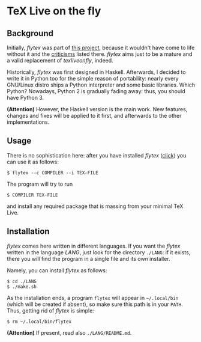 # TeX Live on the fly


## Background

Initially, *flytex* was part of [this project](https://github.com/indrjo/minimal-texlive-installer.git), because it wouldn't have come to life without it and the [criticisms](https://github.com/indrjo/minimal-texlive-installer#criticisms) listed there. *flytex* aims just to be a mature and a valid replacement of *texliveonfly*, indeed.

Historically, *flytex* was first designed in Haskell. Afterwards, I decided to write it in Python too for the simple reason of portability: nearly every GNU/Linux distro ships a Python interpreter and some basic libraries. Which Python? Nowadays, Python 2 is gradually fading away: thus, you should have Python 3.

**(Attention)** However, the Haskell version is the main work. New features, changes and fixes will be applied to it first, and afterwards to the other implementations.


## Usage

There is no sophistication here: after you have installed *flytex* ([click](#installation)) you can use it as follows:
```
$ flytex --c COMPILER --i TEX-FILE
```
The program will try to run
```
$ COMPILER TEX-FILE
```
and install any required package that is massing from your minimal TeX Live.


## Installation

*flytex* comes here written in different languages. If you want the *flytex* written in the language *LANG*, just look for the directory ```./LANG```: if it exists, there you will find the program in a single file and its own installer.

Namely, you can install *flytex* as follows:
```
$ cd ./LANG
$ ./make.sh
```

As the installation ends, a program ```flytex``` will appear in ```~/.local/bin``` (which will be created if absent), so make sure this path is in your ```PATH```. Thus, getting rid of *flytex* is simple:
```
$ rm ~/.local/bin/flytex
```

**(Attention)** If present, read also ```./LANG/README.md```.
